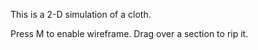 This is a 2-D simulation of a cloth. 

Press M to enable wireframe. Drag over a section to rip it. 
